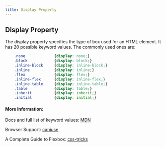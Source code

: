 ```yaml
---
title: Display Property
---
```

## Display Property

The display property specifies the type of box used for an HTML element. It has 20 possible keyword values. The commonly used ones are:

```css
    .none             {display: none;}
    .block            {display: block;}
    .inline-block     {display: inline-block;}
    .inline           {display: inline;}
    .flex             {display: flex;}
    .inline-flex      {display: inline-flex;}
    .inline-table     {display: inline-table;}
    .table            {display: table;}
    .inherit          {display: inherit;}
    .initial          {display: initial;}
```

#### More Information: 

Docs and full list of keyword values: [MDN](https://developer.mozilla.org/en-US/docs/Web/CSS/display)

Browser Support: [caniuse](http://caniuse.com/#search=display)

A Complete Guide to Flexbox: [css-tricks](https://css-tricks.com/snippets/css/a-guide-to-flexbox/)
